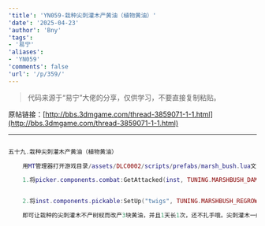 ```yaml
---
'title': 'YN059-栽种尖刺灌木产黄油（植物黄油）'
'date': '2025-04-23'
'author': 'Bny'
'tags':
- '易宁'
'aliases':
- 'YN059'
'comments': false
'url': '/p/359/'
---
```


> 代码来源于“易宁”大佬的分享，仅供学习，不要直接复制粘贴。

原帖链接：[http://bbs.3dmgame.com/thread-3859071-1-1.html](http://bbs.3dmgame.com/thread-3859071-1-1.html)

---

```lua  

五十九.栽种尖刺灌木产黄油（植物黄油）

	用MT管理器打开游戏目录/assets/DLC0002/scripts/prefabs/marsh_bush.lua文件，

	1.将picker.components.combat:GetAttacked(inst, TUNING.MARSHBUSH_DAMAGE)替换为--picker.components.combat:GetAttacked(inst, TUNING.MARSHBUSH_DAMAGE)


	2.将inst.components.pickable:SetUp("twigs", TUNING.MARSHBUSH_REGROW_TIME)替换为inst.components.pickable:SetUp("butter", TUNING.MARSHBUSH_REGROW_TIME*.25,3)

	即可让栽种的尖刺灌木不产树杈而改产3块黄油，并且1天长1次，还不扎手哦。尖刺灌木一般生长在沼泽里，用铲子挖下来就可以栽种，无须施肥，冬夏皆长

```  

